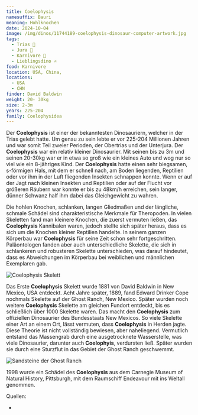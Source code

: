 ```yaml
---
title: Coelophysis
namesuffix: Bauri
meaning: Hohlknochen
date: 2024-10-04
image: /img/dinos/11744189-coelophysis-dinosaur-computer-artwork.jpg
tags:
  - Trias 🦴
  - Jura 🦴
  - Karnivore 🥩
  - Lieblingsdino ⭐
food: Karnivore
location: USA, China,
locations:
  - USA
  - CHN
finder: David Baldwin
weight: 20- 30kg
size: 2-3m
years: 225-204
family: Coelophysidea
---
```

Der **Coelophysis** ist einer der bekanntesten Dinosauriern, welcher in der Trias gelebt hatte. Um genau zu sein lebte er vor 225-204 Millionen Jahren und war somit Teil zweier Perioden, der Obertrias und der Unterjura. Der **Coelophysis** war ein relativ kleiner Dinosaurier. Mit seinen bis zu 3m und seinen 20-30kg war er in etwa so groß wie ein kleines Auto und wog nur so viel wie ein 8-jähriges Kind. Der **Coelophysis** hatte einen sehr biegsamen, 
s-förmigen Hals, mit dem er schnell nach, am Boden liegenden, Reptilien oder vor ihm in der Luft fliegenden Insekten schnappen konnte. Wenn er auf der Jagt nach kleinen Insekten und Reptilien oder auf der Flucht vor größeren Räubern war konnte er bis zu 48km/h erreichen, sein langer, dünner Schwanz half ihm dabei das Gleichgewicht zu wahren.

Die hohlen Knochen, schlanken, langen Gliedmaßen und der längliche, schmale Schädel sind charakteristische Merkmale für Theropoden. In vielen Skeletten fand man kleinere Knochen, die zuerst vermuten ließen, das **Coelophysis** Kannibalen waren, jedoch stellte sich später heraus, dass es sich um die Knochen kleiner Reptilien handelte.
In seinem ganzen Körperbau war **Coelophysis** für seine Zeit schon sehr fortgeschritten.
Paläontologen fanden aber auch unterschiedliche Skelette, die sich in schlankeren und robusteren Skelette unterschieden, was darauf hindeutet, dass es Abweichungen im Körperbau bei weiblichen und männlichen Exemplaren gab.

![Coelophysis Skelett](/img/dinos/carnivores-dinosaur-zelovitis-triassic-period-600nw-1433931569.webp)

Das Erste **Coelophysis** Skelett wurde 1881 von David Baldwin in New Mexico, USA entdeckt. Acht Jahre später, 1889, fand Edward Drinker Cope nochmals Skelette auf der Ghost Ranch, New Mexico. Später wurden noch weitere **Coelophysis** Skelette am gleichen Fundort entdeckt, bis es schließlich über 1000 Skelette waren. Das macht den **Coelophysis** zum offiziellen Dinosaurier des Bundesstaats New Mexicos.
So viele Skelette einer Art an einem Ort, lässt vermuten, dass **Coelophysis** in Herden jagte. Diese Theorie ist nicht vollständig bewiesen, aber naheliegend. Vermutlich entstand das Massengrab durch eine ausgetrocknete Wasserstelle, was viele Dinosaurier, darunter auch **Coelophyis**, verdursten ließ. Später wurden sie durch eine Sturzflut in das Gebiet der Ghost Ranch geschwemmt.

![Sandsteine der Ghost Ranch](/img/dinos/sandstone-20482729.jpg.webp)

1998 wurde ein Schädel des **Coelophysis** aus dem Carnegie Museum of Natural History, Pittsburgh, mit dem Raumschiff Endeavour mit ins Weltall genommen.

Quellen:

*